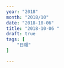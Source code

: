 ```yaml
---
year: "2018"
month: "2018/10"
date: "2018-10-06"
title: "2018-10-06 "
draft: true
tags: [
    "日報"
]

---
```


